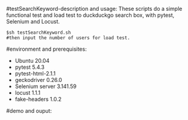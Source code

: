 #testSearchKeyword-description and usage:
These scripts do a simple functional test and load test to duckduckgo search box, with pytest, Selenium and Locust.



    $sh testSearchKeyword.sh
    #then input the number of users for load test.


#environment and prerequisites:

  * Ubuntu 20.04 
  * pytest 5.4.3
  * pytest-html-2.1.1
  * geckodriver 0.26.0
  * Selenium server 3.141.59
  * locust 1.1.1
  * fake-headers 1.0.2

#demo and ouput:





